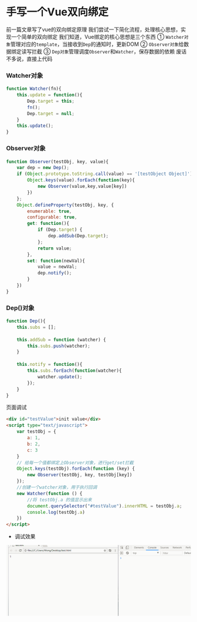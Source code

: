 # 手写一个Vue双向绑定

前一篇文章写了vue的双向绑定原理
我们尝试一下简化流程，处理核心思想，实现一个简单的双向绑定
我们知道，Vue绑定的核心思想是三个东西
① `Watcher对象`管理对应的`template`，当接收到`Dep`的通知时，更新DOM
② `Observer对象`给数据绑定读写拦截
③ `Dep对象`管理调度`Observer`和`Watcher`，保存数据的依赖
废话不多说，直接上代码

### Watcher对象
```js
function Watcher(fn){
	this.update = function(){
		Dep.target = this;
		fn();
		Dep.target = null;
	}
	this.update();
}
```
### Observer对象
```js
function Observer(testObj, key, value){
	var dep = new Dep();
	if (Object.prototype.toString.call(value) == '[testObject Object]') {
		Object.keys(value).forEach(function(key){
			new Observer(value,key,value[key])
		})
	};
	Object.defineProperty(testObj, key, {
		enumerable: true,
    	configurable: true,
    	get: function(){
    		if (Dep.target) {
    			dep.addSub(Dep.target);
    		};
    		return value;
    	},
    	set: function(newVal){
    		value = newVal;
    		dep.notify();
    	}
	})
}
```
### Dep()对象
```js
function Dep(){
	this.subs = [];

	this.addSub = function (watcher) {
		this.subs.push(watcher);
	}

	this.notify = function(){
		this.subs.forEach(function(watcher){
			watcher.update();
		});
	}
}
```
页面调试
```html
<div id="testValue">init value</div>
<script type="text/javascript">
    var testObj = {
        a: 1,
        b: 2,
        c: 3
    }
    // 给每一个值都绑定上Observer对象，进行get/set拦截
    Object.keys(testObj).forEach(function (key) {
        new Observer(testObj, key, testObj[key])
    });
    //创建一个watcher对象，用于执行回调
    new Watcher(function () {
        //将 testObj.a 的值显示出来
        document.querySelector("#testValue").innerHTML = testObj.a;
        console.log(testObj.a)
    })
</script>
```
* 调试效果  

![双向绑定调试效果](../blog_assets/twowaybinding.gif)

